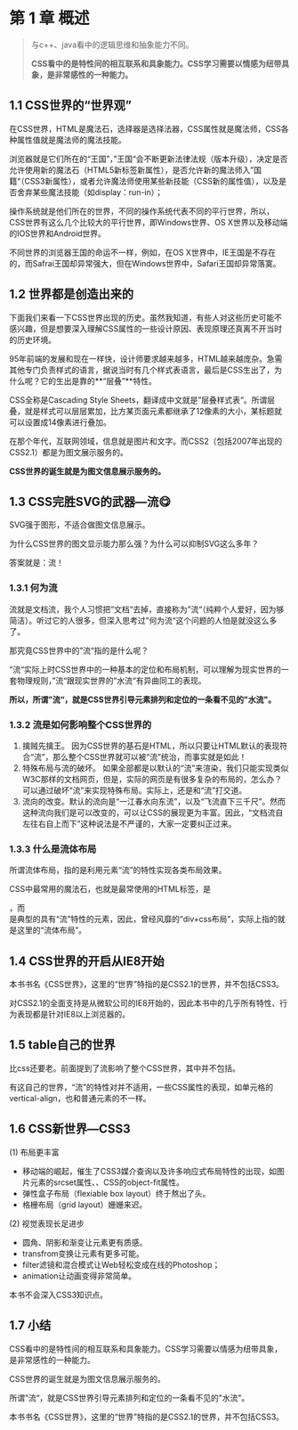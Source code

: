 # 第 1 章 概述

> 与c++、java看中的逻辑思维和抽象能力不同。
>
> **CSS看中的是特性间的相互联系和具象能力。CSS学习需要以情感为纽带具象，是非常感性的一种能力。**

## 1.1 CSS世界的“世界观”

在CSS世界，HTML是魔法石，选择器是选择法器，CSS属性就是魔法师，CSS各种属性值就是魔法师的魔法技能。

浏览器就是它们所在的“王国”，”王国“会不断更新法律法规（版本升级），决定是否允许使用新的魔法石（HTML5新标签新属性），是否允许新的魔法师入”国籍“（CSS3新属性），或者允许魔法师使用某些新技能（CSS新的属性值），以及是否舍弃某些魔法技能（如display：run-in）；

操作系统就是他们所在的世界，不同的操作系统代表不同的平行世界，所以，CSS世界有这么几个比较大的平行世界，即Windows世界、OS X世界以及移动端的IOS世界和Android世界。

不同世界的浏览器王国的命运不一样，例如，在OS X世界中，IE王国是不存在的，而Safrai王国却异常强大，但在Windows世界中，Safari王国却异常落寞。

## 1.2 世界都是创造出来的

下面我们来看一下CSS世界出现的历史。虽然我知道，有些人对这些历史可能不感兴趣，但是想要深入理解CSS属性的一些设计原因、表现原理还真离不开当时的历史环境。

95年前端的发展和现在一样快，设计师要求越来越多，HTML越来越庞杂。急需其他专门负责样式的语言，据说当时有几个样式表语言，最后是CSS生出了，为什么呢？它的生出是靠的**“层叠”**特性。

CSS全称是Cascading Style Sheets，翻译成中文就是”层叠样式表“。所谓层叠，就是样式可以层层累加，比方某页面元素都继承了12像素的大小，某标题就可以设置成14像素进行叠加。

在那个年代，互联网领域，信息就是图片和文字。而CSS2（包括2007年出现的CSS2.1）都是为图文展示服务的。

**CSS世界的诞生就是为图文信息展示服务的。**

## 1.3 CSS完胜SVG的武器—流:yum:

SVG强于图形，不适合做图文信息展示。

为什么CSS世界的图文显示能力那么强？为什么可以抑制SVG这么多年？

答案就是：流！

### 1.3.1 何为流

流就是文档流，我个人习惯把”文档“去掉，直接称为”流“（纯粹个人爱好，因为够简洁）。听过它的人很多，但深入思考过”何为流“这个问题的人怕是就没这么多了。

那究竟CSS世界中的”流“指的是什么呢？

”流“实际上时CSS世界中的一种基本的定位和布局机制，可以理解为现实世界的一套物理规则，”流“跟现实世界的”水流“有异曲同工的表现。

**所以，所谓”流“，就是CSS世界引导元素排列和定位的一条看不见的"水流"。**

### 1.3.2 流是如何影响整个CSS世界的

1. 擒贼先擒王。 因为CSS世界的基石是HTML，所以只要让HTML默认的表现符合“流”，那么整个CSS世界就可以被“流”统治，而事实就是如此！
2. 特殊布局与流的破坏。 如果全部都是以默认的“流”来渲染，我们只能实现类似W3C那样的文档网页，但是，实际的网页是有很多复杂的布局的，怎么办？可以通过破坏“流”来实现特殊布局。实际上，还是和“流”打交道。
3. 流向的改变。默认的流向是“一江春水向东流”，以及“飞流直下三千尺”。然而这种流向我们是可以改变的，可以让CSS的展现更为丰富。因此，“文档流自左往右自上而下”这种说法是不严谨的，大家一定要纠正过来。

### 1.3.3 什么是流体布局

所谓流体布局，指的是利用元素“流”的特性实现各类布局效果。

CSS中最常用的魔法石，也就是最常使用的HTML标签，是<div>，而<div>是典型的具有“流”特性的元素，因此，曾经风靡的“div+css布局”，实际上指的就是这里的“流体布局”。

## 1.4 CSS世界的开启从IE8开始

本书书名《CSS世界》，这里的“世界”特指的是CSS2.1的世界，并不包括CSS3。

对CSS2.1的全面支持是从微软公司的IE8开始的，因此本书中的几乎所有特性、行为表现都是针对IE8以上浏览器的。

## 1.5 table自己的世界

<tabel>比css还要老。前面提到了流影响了整个CSS世界，其中并不包括<tabel>。

<tabel>有这自己的世界，“流”的特性对<tabel>并不适用，一些CSS属性的表现，如单元格的vertical-align，也和普通元素的不一样。

## 1.6 CSS新世界—CSS3

(1) 布局更丰富

- 移动端的崛起，催生了CSS3媒介查询以及许多响应式布局特性的出现，如图片元素的srcset属性、、CSS的object-fit属性。
- 弹性盒子布局（flexiable box layout）终于熬出了头。
- 格栅布局（grid layout）姗姗来迟。

(2) 视觉表现长足进步

- 圆角、阴影和渐变让元素更有质感。
- transfrom变换让元素有更多可能。
- filter滤镜和混合模式让Web轻松变成在线的Photoshop；
- animation让动画变得非常简单。

本书不会深入CSS3知识点。

## 1.7 小结

CSS看中的是特性间的相互联系和具象能力。CSS学习需要以情感为纽带具象，是非常感性的一种能力。

CSS世界的诞生就是为图文信息展示服务的。

所谓”流“，就是CSS世界引导元素排列和定位的一条看不见的"水流"。

本书书名《CSS世界》，这里的“世界”特指的是CSS2.1的世界，并不包括CSS3。
